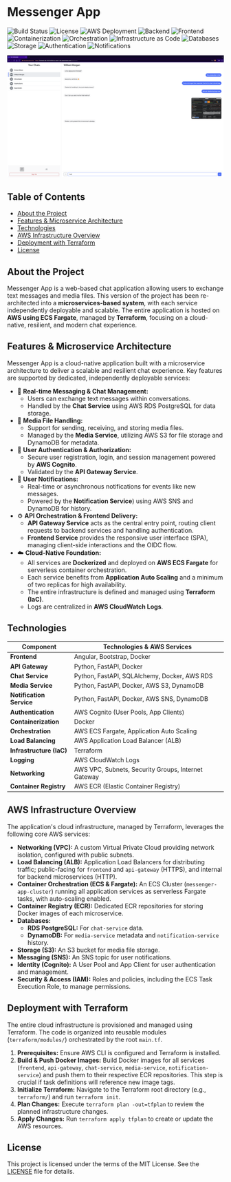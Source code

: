 # Messenger App
![Build Status](https://img.shields.io/badge/build-passing-brightgreen)
![License](https://img.shields.io/badge/license-MIT-blue)
![AWS Deployment](https://img.shields.io/badge/deployed-AWS%20Fargate-232F3E)
![Backend](https://img.shields.io/badge/backend-FastAPI%20(Python)-009688)
![Frontend](https://img.shields.io/badge/frontend-Angular-DD0031)
![Containerization](https://img.shields.io/badge/containerized-Docker-2496ED)
![Orchestration](https://img.shields.io/badge/orchestration-ECS%20Fargate-FF9900)
![Infrastructure as Code](https://img.shields.io/badge/IaC-Terraform-623CE4)
![Databases](https://img.shields.io/badge/databases-RDS%20PostgreSQL%20%7C%20DynamoDB-336791)
![Storage](https://img.shields.io/badge/storage-S3-569A31)
![Authentication](https://img.shields.io/badge/authentication-Cognito-FF9900)
![Notifications](https://img.shields.io/badge/notifications-SNS-D854A1)

![Messenger App Dashboard](./assets/images/messenger-dashboard-screenshot.png)

## Table of Contents
- [About the Project](#about-the-project)
- [Features & Microservice Architecture](#features--microservice-architecture)
- [Technologies](#technologies)
- [AWS Infrastructure Overview](#aws-infrastructure-overview)
- [Deployment with Terraform](#deployment-with-terraform)
- [License](#license)

## About the Project
Messenger App is a web-based chat application allowing users to exchange text messages and media files. This version of the project has been re-architected into a **microservices-based system**, with each service independently deployable and scalable.
The entire application is hosted on **AWS using ECS Fargate**, managed by **Terraform**, focusing on a cloud-native, resilient, and modern chat experience.

## Features & Microservice Architecture

Messenger App is a cloud-native application built with a microservice architecture to deliver a scalable and resilient chat experience. Key features are supported by dedicated, independently deployable services:

*   📨 **Real-time Messaging & Chat Management:**
    *   Users can exchange text messages within conversations.
    *   Handled by the **Chat Service** using AWS RDS PostgreSQL for data storage.
*   📁 **Media File Handling:**
    *   Support for sending, receiving, and storing media files.
    *   Managed by the **Media Service**, utilizing AWS S3 for file storage and DynamoDB for metadata.
*   🔐 **User Authentication & Authorization:**
    *   Secure user registration, login, and session management powered by **AWS Cognito**.
    *   Validated by the **API Gateway Service**.
*   🔔 **User Notifications:**
    *   Real-time or asynchronous notifications for events like new messages.
    *   Powered by the **Notification Service**) using AWS SNS and DynamoDB for history.
*   ⚙️ **API Orchestration & Frontend Delivery:**
    *   **API Gateway Service** acts as the central entry point, routing client requests to backend services and handling authentication.
    *   **Frontend Service** provides the responsive user interface (SPA), managing client-side interactions and the OIDC flow.
*   ☁️ **Cloud-Native Foundation:**
    *   All services are **Dockerized** and deployed on **AWS ECS Fargate** for serverless container orchestration.
    *   Each service benefits from **Application Auto Scaling** and a minimum of two replicas for high availability.
    *   The entire infrastructure is defined and managed using **Terraform (IaC)**.
    *   Logs are centralized in **AWS CloudWatch Logs**.

## Technologies
| Component                | Technologies & AWS Services                         |
|--------------------------|-----------------------------------------------------|
| **Frontend**             | Angular, Bootstrap, Docker                          |
| **API Gateway**          | Python, FastAPI, Docker                             |
| **Chat Service**         | Python, FastAPI, SQLAlchemy, Docker, AWS RDS        |
| **Media Service**        | Python, FastAPI, Docker, AWS S3, DynamoDB           |
| **Notification Service** | Python, FastAPI, Docker, AWS SNS, DynamoDB          |
| **Authentication**       | AWS Cognito (User Pools, App Clients)               |
| **Containerization**     | Docker                                              |
| **Orchestration**        | AWS ECS Fargate, Application Auto Scaling           |
| **Load Balancing**       | AWS Application Load Balancer (ALB)                 |
| **Infrastructure (IaC)** | Terraform                                           |
| **Logging**              | AWS CloudWatch Logs                                 |
| **Networking**           | AWS VPC, Subnets, Security Groups, Internet Gateway |
| **Container Registry**   | AWS ECR (Elastic Container Registry)                |

## AWS Infrastructure Overview
The application's cloud infrastructure, managed by Terraform, leverages the following core AWS services:

-   **Networking (VPC):** A custom Virtual Private Cloud providing network isolation, configured with public subnets.
-   **Load Balancing (ALB):** Application Load Balancers for distributing traffic; public-facing for `frontend` and `api-gateway` (HTTPS), and internal for backend microservices (HTTP).
-   **Container Orchestration (ECS & Fargate):** An ECS Cluster (`messenger-app-cluster`) running all application services as serverless Fargate tasks, with auto-scaling enabled.
-   **Container Registry (ECR):** Dedicated ECR repositories for storing Docker images of each microservice.
-   **Databases:**
    *   **RDS PostgreSQL:** For `chat-service` data.
    *   **DynamoDB:** For `media-service` metadata and `notification-service` history.
-   **Storage (S3):** An S3 bucket for media file storage.
-   **Messaging (SNS):** An SNS topic for user notifications.
-   **Identity (Cognito):** A User Pool and App Client for user authentication and management.
-   **Security & Access (IAM):** Roles and policies, including the ECS Task Execution Role, to manage permissions.

## Deployment with Terraform

The entire cloud infrastructure is provisioned and managed using Terraform. The code is organized into reusable modules (`terraform/modules/`) orchestrated by the root `main.tf`.

1.  **Prerequisites:** Ensure AWS CLI is configured and Terraform is installed.
2.  **Build & Push Docker Images:** Build Docker images for all services (`frontend`, `api-gateway`, `chat-service`, `media-service`, `notification-service`) and push them to their respective ECR repositories. This step is crucial if task definitions will reference new image tags.
3.  **Initialize Terraform:** Navigate to the Terraform root directory (e.g., `terraform/`) and run `terraform init`.
4.  **Plan Changes:** Execute `terraform plan -out=tfplan` to review the planned infrastructure changes.
5.  **Apply Changes:** Run `terraform apply tfplan` to create or update the AWS resources.

## License
This project is licensed under the terms of the MIT License. See the [LICENSE](./LICENSE) file for details.
